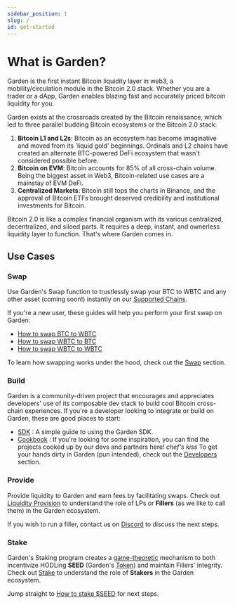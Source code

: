 ```yaml
---
sidebar_position: 1
slug: /
id: get-started
---
```


# What is Garden?

Garden is the first instant Bitcoin liquidity layer in web3, a mobility/circulation module in the Bitcoin 2.0 stack. Whether you are a trader or a dApp, Garden enables blazing fast and accurately priced bitcoin liquidity for you.

Garden exists at the crossroads created by the Bitcoin renaissance, which led to three parallel budding Bitcoin ecosystems or the Bitcoin 2.0 stack:

1. **Bitcoin L1 and L2s**: Bitcoin as an ecosystem has become imaginative and moved from its 'liquid gold' beginnings. Ordinals and L2 chains have created an alternate BTC-powered DeFi ecosystem that wasn't considered possible before.
2. **Bitcoin on EVM**: Bitcoin accounts for 85% of all cross-chain volume. Being the biggest asset in Web3, Bitcoin-related use cases are a mainstay of EVM DeFi.
3. **Centralized Markets**: Bitcoin still tops the charts in Binance, and the approval of Bitcoin ETFs brought deserved credibility and institutional investments for Bitcoin.

Bitcoin 2.0 is like a complex financial organism with its various centralized, decentralized, and siloed parts. It requires a deep, instant, and ownerless liquidity layer to function. That's where Garden comes in.

## Use Cases

### Swap

Use Garden's Swap function to trustlessly swap your BTC to WBTC and any other asset (coming soon!) instantly on our [Supported Chains](./basics/SupportedChains.md).

If you're a new user, these guides will help you perform your first swap on Garden:

- [How to swap BTC to WBTC](./basics/guides/BtcWbtc.md)
- [How to swap WBTC to BTC](./basics/guides/WbtcBtc.md)
- [How to swap WBTC to WBTC](./basics/guides/WbtcWbtc.md)

To learn how swapping works under the hood, check out the [Swap](./basics/swap/Swap.md) section.

### Build

Garden is a community-driven project that encourages and appreciates developers' use of its composable dev stack to build cool Bitcoin cross-chain experiences.
If you're a developer looking to integrate or build on Garden, these are good places to start:

- [SDK](../developers/sdk/Sdk.md) : A simple guide to using the Garden SDK.
- [Cookbook](../cookbook/Cookbook.md) : If you're looking for some inspiration, you can find the projects cooked up by our devs and partners here! _chef's kiss_
  To get your hands dirty in Garden (pun intended), check out the [Developers](../developers/Developers.md) section.

### Provide

Provide liquidity to Garden and earn fees by facilitating swaps. Check out [Liquidity Provision](./basics/LiquidityProvision.md) to understand the role of LPs or **Fillers** (as we like to call them) in the Garden ecosystem.

If you wish to run a filler, contact us on [Discord](https://discord.gg/kqMBgeAKAh) to discuss the next steps.

### Stake

Garden's Staking program creates a [game-theoretic](https://garden.finance/blogs/market-making-and-staking/) mechanism to both incentivize HODLing **SEED** (Garden's [Token](./basics/token/Token.md)) and maintain Fillers' integrity. Check out [Stake](./basics/stake/Stake.md) to understand the role of **Stakers** in the Garden ecosystem.

Jump straight to [How to stake $SEED](./basics/guides/StakeSEED.md) for next steps.
